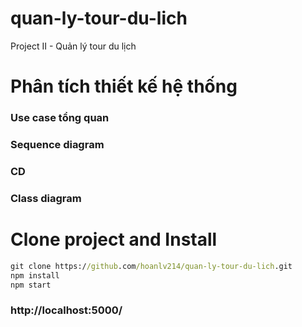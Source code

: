 # quan-ly-tour-du-lich
Project II - Quản lý tour du lịch
# Phân tích thiết kế hệ thống
### Use case tổng quan
### Sequence diagram
### CD
### Class diagram


# Clone project and Install

``` cmd
git clone https://github.com/hoanlv214/quan-ly-tour-du-lich.git
npm install
npm start
```
### http://localhost:5000/
